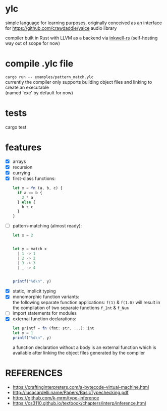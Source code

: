 # ylc
simple language for learning purposes, originally conceived as an interface for https://github.com/crawdaddie/yalce audio library

compiler built in Rust with LLVM as a backend via [inkwell-rs](https://github.com/TheDan64/inkwell) (self-hosting way out of scope for now)

# compile .ylc file
`cargo run -- examples/pattern_match.ylc`  
currently the compiler only supports building object files and linking to create an executable   
(named 'exe' by default for now)   

# tests
cargo test

# features
- [x] arrays
- [x] recursion 
- [x] currying
- [x] first-class functions:    
    ```javascript
    let x = fn (a, b, c) {
      if a == b {
        2 * a
      } else {
        b + c
      }
    }
    ```
- [ ] pattern-matching (almost ready):   
    ```javascript
    let x = 2
    
    
    let y = match x
      | 1 -> 1 
      | 2 -> 2 
      | 3 -> 3 
      | _ -> 4 
     
    
    printf("%d\n", y)
    ```
- [x] static, implicit typing
- [x] monomorphic function variants:  
    the following separate function applications: `f(1)` & `f(1.0)` will result in 
    the compilation of two separate functions `f_Int` & `f_Num`
- [ ] import statements for modules
- [x] external function declarations:   
    ```javascript
    let printf = fn (fmt: str, ...): int 
    let y = 1
    printf("%d\n", y)
    ```   
    a function declaration without a body is an external function which is available after linking the object files generated by the compiler

# REFERENCES
- https://craftinginterpreters.com/a-bytecode-virtual-machine.html
- http://lucacardelli.name/Papers/BasicTypechecking.pdf
- https://github.com/k-mrm/type-inference
- https://cs3110.github.io/textbook/chapters/interp/inference.html


